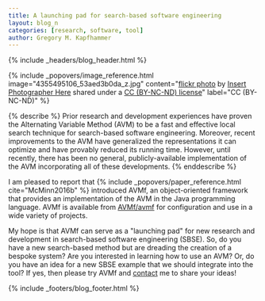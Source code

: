 ```yaml
---
title: A launching pad for search-based software engineering
layout: blog_n
categories: [research, software, tool]
author: Gregory M. Kapfhammer
---
```


{% include _headers/blog_header.html %}

<!-- Include header image -->
{% include _popovers/image_reference.html image="4355495106_53aed3b0da_z.jpg" content="<a title='Hot Air Balloon Launch' href='https://flickr.com/photos/inserttitlehere/4355495106'>flickr photo</a> by <a href='https://flickr.com/people/inserttitlehere'>Insert Photographer Here</a> shared under a <a href='https://creativecommons.org/licenses/by-nc-nd/2.0/'>CC (BY-NC-ND) license</a>" label="CC (BY-NC-ND)" %}

{% describe %}
Prior research and development experiences have proven the Alternating Variable Method (AVM) to be a fast and effective
local search technique for search-based software engineering. Moreover, recent improvements to the AVM have generalized
the representations it can optimize and have provably reduced its running time. However, until recently, there has been no
general, publicly-available implementation of the AVM incorporating all of these developments.
{% enddescribe %}

<p>
I am pleased to report that {% include _popovers/paper_reference.html
cite="McMinn2016b" %} introduced AVMf, an object-oriented framework that
provides an implementation of the AVM in the Java programming language. AVMf is
available from <a href="https://github.com/AVMf/avmf">AVMf/avmf</a> for
configuration and use in a wide variety of projects.
</p>

My hope is that AVMf can serve as a "launching pad" for new research and
development in search-based software engineering (SBSE). So, do you have a new
search-based method but are dreading the creation of a bespoke system? Are you
interested in learning how to use an AVM? Or, do you have an idea for a new
SBSE example that we should integrate into the tool? If yes, then please try
AVMf and [contact]({{site.baseurl}}contact/) me to share your ideas!

{% include _footers/blog_footer.html %}
